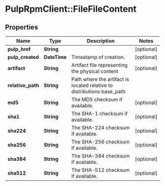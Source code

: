 # PulpRpmClient::FileFileContent

## Properties
Name | Type | Description | Notes
------------ | ------------- | ------------- | -------------
**pulp_href** | **String** |  | [optional] 
**pulp_created** | **DateTime** | Timestamp of creation. | [optional] 
**artifact** | **String** | Artifact file representing the physical content | [optional] 
**relative_path** | **String** | Path where the artifact is located relative to distributions base_path | 
**md5** | **String** | The MD5 checksum if available. | [optional] 
**sha1** | **String** | The SHA-1 checksum if available. | [optional] 
**sha224** | **String** | The SHA-224 checksum if available. | [optional] 
**sha256** | **String** | The SHA-256 checksum if available. | [optional] 
**sha384** | **String** | The SHA-384 checksum if available. | [optional] 
**sha512** | **String** | The SHA-512 checksum if available. | [optional] 


